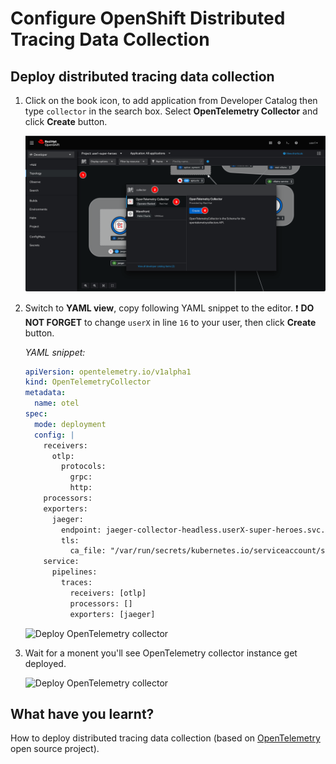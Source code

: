 # Configure OpenShift Distributed Tracing Data Collection

## Deploy distributed tracing data collection

1. Click on the book icon, to add application from Developer Catalog then type `collector` in the search box. Select **OpenTelemetry Collector** and click **Create** button.

    ![Deploy OpenTelemetry collector](image/distrubuted-tracing/deploy-4.png)

2. Switch to **YAML view**, copy following YAML snippet to the editor. :exclamation: **DO NOT FORGET** to change `userX` in line `16` to your user, then click **Create** button.

   *YAML snippet:*

   ```yaml
   apiVersion: opentelemetry.io/v1alpha1
   kind: OpenTelemetryCollector
   metadata:
     name: otel
   spec:
     mode: deployment
     config: |
       receivers:
         otlp:
           protocols:
             grpc:
             http:
       processors:
       exporters:
         jaeger:
           endpoint: jaeger-collector-headless.userX-super-heroes.svc.cluster.local:14250
           tls:
             ca_file: "/var/run/secrets/kubernetes.io/serviceaccount/service-ca.crt"
       service:
         pipelines:
           traces:
             receivers: [otlp]
             processors: []
             exporters: [jaeger]
    ```

    ![Deploy OpenTelemetry collector](image/distrubuted-tracing/deploy-5.png)

3. Wait for a monent you'll see OpenTelemetry collector instance get deployed.

    ![Deploy OpenTelemetry collector](image/distrubuted-tracing/deploy-6.png)

## What have you learnt?

How to deploy distributed tracing data collection (based on [OpenTelemetry](https://opentelemetry.io/) open source project).

